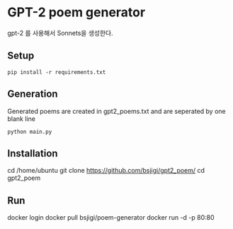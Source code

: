 # GPT-2 poem generator
gpt-2 를 사용해서 Sonnets을 생성한다.
## Setup
```shell
pip install -r requirements.txt
```
## Generation
Generated poems are created in gpt2_poems.txt and are seperated by one blank line
```
python main.py
```
## Installation
cd /home/ubuntu
git clone https://github.com/bsjigi/gpt2_poem/
cd gpt2_poem

## Run
docker login
docker pull bsjigi/poem-generator
docker run -d -p 80:80  
